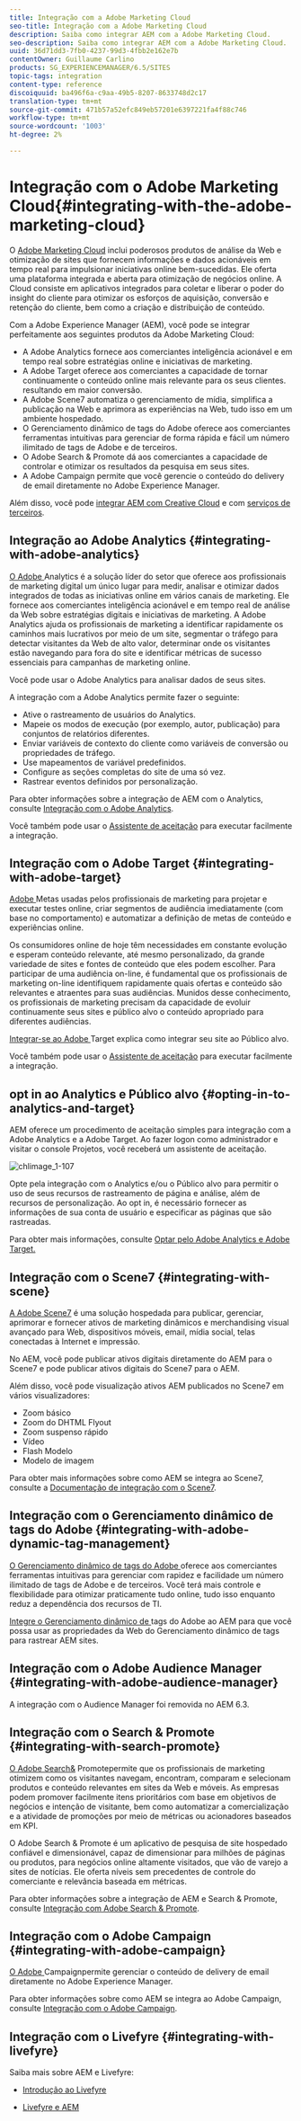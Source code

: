 ```yaml
---
title: Integração com a Adobe Marketing Cloud
seo-title: Integração com a Adobe Marketing Cloud
description: Saiba como integrar AEM com a Adobe Marketing Cloud.
seo-description: Saiba como integrar AEM com a Adobe Marketing Cloud.
uuid: 36d71dd3-7fb0-4237-99d3-4fbb2e162e7b
contentOwner: Guillaume Carlino
products: SG_EXPERIENCEMANAGER/6.5/SITES
topic-tags: integration
content-type: reference
discoiquuid: ba496f6a-c9aa-49b5-8207-8633748d2c17
translation-type: tm+mt
source-git-commit: 471b57a52efc849eb57201e6397221fa4f88c746
workflow-type: tm+mt
source-wordcount: '1003'
ht-degree: 2%

---
```



# Integração com o Adobe Marketing Cloud{#integrating-with-the-adobe-marketing-cloud}

O [Adobe Marketing Cloud](https://www.adobe.com/solutions/digital-marketing.html) inclui poderosos produtos de análise da Web e otimização de sites que fornecem informações e dados acionáveis em tempo real para impulsionar iniciativas online bem-sucedidas. Ele oferta uma plataforma integrada e aberta para otimização de negócios online. A Cloud consiste em aplicativos integrados para coletar e liberar o poder do insight do cliente para otimizar os esforços de aquisição, conversão e retenção do cliente, bem como a criação e distribuição de conteúdo.

Com a Adobe Experience Manager (AEM), você pode se integrar perfeitamente aos seguintes produtos da Adobe Marketing Cloud:

* A Adobe Analytics fornece aos comerciantes inteligência acionável e em tempo real sobre estratégias online e iniciativas de marketing.
* A Adobe Target oferece aos comerciantes a capacidade de tornar continuamente o conteúdo online mais relevante para os seus clientes. resultando em maior conversão.
* A Adobe Scene7 automatiza o gerenciamento de mídia, simplifica a publicação na Web e aprimora as experiências na Web, tudo isso em um ambiente hospedado.
* O Gerenciamento dinâmico de tags do Adobe oferece aos comerciantes ferramentas intuitivas para gerenciar de forma rápida e fácil um número ilimitado de tags de Adobe e de terceiros.
* O Adobe Search &amp; Promote dá aos comerciantes a capacidade de controlar e otimizar os resultados da pesquisa em seus sites.
* A Adobe Campaign permite que você gerencie o conteúdo do delivery de email diretamente no Adobe Experience Manager.

Além disso, você pode [integrar AEM com Creative Cloud](/help/assets/aem-cc-folder-sharing-best-practices.md) e com [serviços de terceiros](/help/sites-administering/third-party-services.md).

## Integração ao Adobe Analytics {#integrating-with-adobe-analytics}

[O Adobe ](https://www.omniture.com/en/products/analytics/sitecatalyst) Analytics é a solução líder do setor que oferece aos profissionais de marketing digital um único lugar para medir, analisar e otimizar dados integrados de todas as iniciativas online em vários canais de marketing. Ele fornece aos comerciantes inteligência acionável e em tempo real de análise da Web sobre estratégias digitais e iniciativas de marketing. A Adobe Analytics ajuda os profissionais de marketing a identificar rapidamente os caminhos mais lucrativos por meio de um site, segmentar o tráfego para detectar visitantes da Web de alto valor, determinar onde os visitantes estão navegando para fora do site e identificar métricas de sucesso essenciais para campanhas de marketing online.

Você pode usar o Adobe Analytics para analisar dados de seus sites.

A integração com a Adobe Analytics permite fazer o seguinte:

* Ative o rastreamento de usuários do Analytics.
* Mapeie os modos de execução (por exemplo, autor, publicação) para conjuntos de relatórios diferentes.
* Enviar variáveis de contexto do cliente como variáveis de conversão ou propriedades de tráfego.
* Use mapeamentos de variável predefinidos.
* Configure as seções completas do site de uma só vez.
* Rastrear eventos definidos por personalização.

Para obter informações sobre a integração de AEM com o Analytics, consulte [Integração com o Adobe Analytics](/help/sites-administering/adobeanalytics.md).

Você também pode usar o [Assistente de aceitação](/help/sites-administering/opt-in.md) para executar facilmente a integração.

## Integração com o Adobe Target {#integrating-with-adobe-target}

[Adobe ](https://www.omniture.com/en/products/conversion/test-and-target) Metas usadas pelos profissionais de marketing para projetar e executar testes online, criar segmentos de audiência imediatamente (com base no comportamento) e automatizar a definição de metas de conteúdo e experiências online.

Os consumidores online de hoje têm necessidades em constante evolução e esperam conteúdo relevante, até mesmo personalizado, da grande variedade de sites e fontes de conteúdo que eles podem escolher. Para participar de uma audiência on-line, é fundamental que os profissionais de marketing on-line identifiquem rapidamente quais ofertas e conteúdo são relevantes e atraentes para suas audiências. Munidos desse conhecimento, os profissionais de marketing precisam da capacidade de evoluir continuamente seus sites e público alvo o conteúdo apropriado para diferentes audiências.

[Integrar-se ao Adobe ](/help/sites-administering/target.md) Target explica como integrar seu site ao Público alvo.

Você também pode usar o [Assistente de aceitação](/help/sites-administering/opt-in.md) para executar facilmente a integração.

## opt in ao Analytics e Público alvo {#opting-in-to-analytics-and-target}

AEM oferece um procedimento de aceitação simples para integração com a Adobe Analytics e a Adobe Target. Ao fazer logon como administrador e visitar o console Projetos, você receberá um assistente de aceitação.

![chlimage_1-107](assets/chlimage_1-107a.png)

Opte pela integração com o Analytics e/ou o Público alvo para permitir o uso de seus recursos de rastreamento de página e análise, além de recursos de personalização. Ao opt in, é necessário fornecer as informações de sua conta de usuário e especificar as páginas que são rastreadas.

Para obter mais informações, consulte [Optar pelo Adobe Analytics e Adobe Target.](/help/sites-administering/opt-in.md)

## Integração com o Scene7 {#integrating-with-scene}

[A Adobe Scene7](https://www.adobe.com/products/scene7.html) é uma solução hospedada para publicar, gerenciar, aprimorar e fornecer ativos de marketing dinâmicos e merchandising visual avançado para Web, dispositivos móveis, email, mídia social, telas conectadas à Internet e impressão.

No AEM, você pode publicar ativos digitais diretamente do AEM para o Scene7 e pode publicar ativos digitais do Scene7 para o AEM.

Além disso, você pode visualização ativos AEM publicados no Scene7 em vários visualizadores:

* Zoom básico
* Zoom do DHTML Flyout
* Zoom suspenso rápido
* Vídeo
* Flash Modelo
* Modelo de imagem

Para obter mais informações sobre como AEM se integra ao Scene7, consulte a [Documentação de integração com o Scene7](/help/sites-administering/scene7.md).

## Integração com o Gerenciamento dinâmico de tags do Adobe {#integrating-with-adobe-dynamic-tag-management}

[O Gerenciamento dinâmico de tags do Adobe ](https://www.adobe.com/solutions/digital-marketing/dynamic-tag-management.html) oferece aos comerciantes ferramentas intuitivas para gerenciar com rapidez e facilidade um número ilimitado de tags de Adobe e de terceiros. Você terá mais controle e flexibilidade para otimizar praticamente tudo online, tudo isso enquanto reduz a dependência dos recursos de TI.

[Integre o Gerenciamento dinâmico de ](/help/sites-administering/dtm.md) tags do Adobe ao AEM para que você possa usar as propriedades da Web do Gerenciamento dinâmico de tags para rastrear AEM sites.

## Integração com o Adobe Audience Manager {#integrating-with-adobe-audience-manager}

A integração com o Audience Manager foi removida no AEM 6.3.

## Integração com o Search &amp; Promote {#integrating-with-search-promote}

[O Adobe Search&amp;](https://www.omniture.com/en/products/conversion/search-and-promote) Promotepermite que os profissionais de marketing otimizem como os visitantes navegam, encontram, comparam e selecionam produtos e conteúdo relevantes em sites da Web e móveis. As empresas podem promover facilmente itens prioritários com base em objetivos de negócios e intenção de visitante, bem como automatizar a comercialização e a atividade de promoções por meio de métricas ou acionadores baseados em KPI.

O Adobe Search &amp; Promote é um aplicativo de pesquisa de site hospedado confiável e dimensionável, capaz de dimensionar para milhões de páginas ou produtos, para negócios online altamente visitados, que vão de varejo a sites de notícias. Ele oferta níveis sem precedentes de controle do comerciante e relevância baseada em métricas.

Para obter informações sobre a integração de AEM e Search &amp; Promote, consulte [Integração com Adobe Search &amp; Promote](/help/sites-administering/search-and-promote.md).

## Integração com o Adobe Campaign {#integrating-with-adobe-campaign}

[O Adobe ](https://www.adobe.com/solutions/campaign-management.html) Campaignpermite gerenciar o conteúdo de delivery de email diretamente no Adobe Experience Manager.

Para obter informações sobre como AEM se integra ao Adobe Campaign, consulte [Integração com o Adobe Campaign](/help/sites-administering/campaignstandard.md).

## Integração com o Livefyre {#integrating-with-livefyre}

Saiba mais sobre AEM e Livefyre:

* [Introdução ao Livefyre](https://answers.livefyre.com/developers/getting-started)

* [Livefyre e AEM](https://answers.livefyre.com/product/livefyre-for-adobe-experience-manager-aem/livefyre-for-adobe-experience-manager/)

